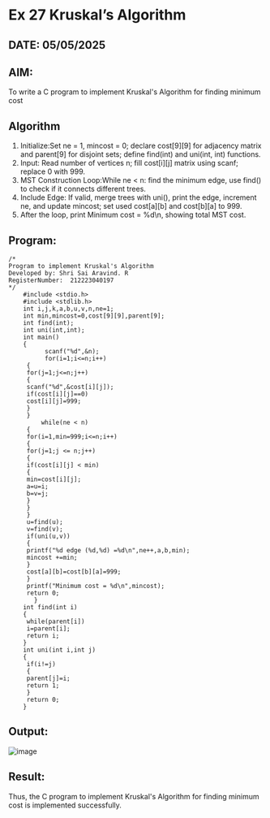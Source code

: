 # Ex 27 Kruskal’s Algorithm
## DATE: 05/05/2025
## AIM:
To write a C program to implement Kruskal's Algorithm for finding minimum cost

## Algorithm
1. Initialize:Set ne = 1, mincost = 0; declare cost[9][9] for adjacency matrix and parent[9] for disjoint sets; define find(int) and uni(int, int) functions.
2. Input: Read number of vertices n; fill cost[i][j] matrix using scanf; replace 0 with 999.
3. MST Construction Loop:While ne < n: find the minimum edge, use find() to check if it connects different trees.
4. Include Edge: If valid, merge trees with uni(), print the edge, increment ne, and update mincost; set used cost[a][b] and cost[b][a] to 999. 
5. After the loop, print Minimum cost = %d\n, showing total MST cost.  

## Program:
```
/*
Program to implement Kruskal's Algorithm
Developed by: Shri Sai Aravind. R
RegisterNumber:  212223040197
*/
    #include <stdio.h>
    #include <stdlib.h>
    int i,j,k,a,b,u,v,n,ne=1;
    int min,mincost=0,cost[9][9],parent[9];
    int find(int);
    int uni(int,int);
    int main()
    {
          scanf("%d",&n);
          for(i=1;i<=n;i++)
     {
     for(j=1;j<=n;j++)
     {
     scanf("%d",&cost[i][j]);
     if(cost[i][j]==0)
     cost[i][j]=999;
     }
     }
         while(ne < n)
     {
     for(i=1,min=999;i<=n;i++)
     {
     for(j=1;j <= n;j++)
     {
     if(cost[i][j] < min)
     {
     min=cost[i][j];
     a=u=i;
     b=v=j;
     }
     }
     }
     u=find(u);
     v=find(v);
     if(uni(u,v))
     {
     printf("%d edge (%d,%d) =%d\n",ne++,a,b,min);
     mincost +=min;
     }
     cost[a][b]=cost[b][a]=999;
     }
     printf("Minimum cost = %d\n",mincost);
     return 0;
       }
    int find(int i)
    {
     while(parent[i])
     i=parent[i];
     return i;
    }
    int uni(int i,int j)
    {
     if(i!=j)
     {
     parent[j]=i;
     return 1;
     }
     return 0;
    }

```

## Output:

![image](https://github.com/user-attachments/assets/9b4647d4-d6ea-4e41-861a-0def66a99060)

## Result:
Thus, the C program to implement Kruskal's Algorithm for finding minimum cost is implemented successfully.
